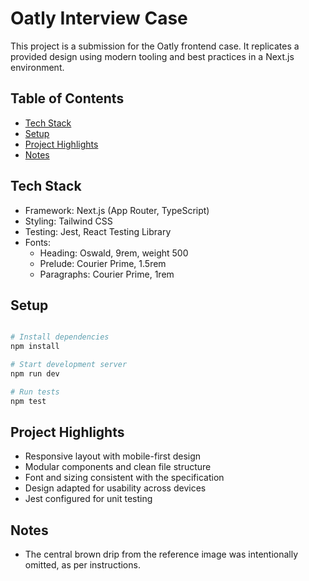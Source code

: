 # Oatly Interview Case

This project is a submission for the Oatly frontend case. It replicates a provided design using modern tooling and best practices in a Next.js environment.

## Table of Contents
- [Tech Stack](#tech-stack)
- [Setup](#setup)
- [Project Highlights](#project-highlights)
- [Notes](#notes)


## Tech Stack

- Framework: Next.js (App Router, TypeScript)
- Styling: Tailwind CSS
- Testing: Jest, React Testing Library
- Fonts:
    - Heading: Oswald, 9rem, weight 500
    - Prelude: Courier Prime, 1.5rem
    - Paragraphs: Courier Prime, 1rem

## Setup

```bash

# Install dependencies
npm install

# Start development server
npm run dev

# Run tests
npm test
```

## Project Highlights

- Responsive layout with mobile-first design
- Modular components and clean file structure
- Font and sizing consistent with the specification
- Design adapted for usability across devices
- Jest configured for unit testing

## Notes

- The central brown drip from the reference image was intentionally omitted, as per instructions.